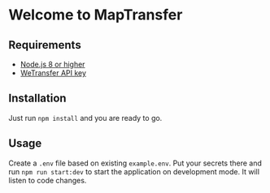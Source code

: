 # Welcome to MapTransfer

## Requirements

* [Node.js 8 or higher](https://nodejs.org/en/)
* [WeTransfer API key](https://developers.wetransfer.com/)

## Installation

Just run `npm install` and you are ready to go.

## Usage

Create a `.env` file based on existing `example.env`. Put your secrets there and run `npm run start:dev` to start the application on development mode. It will listen to code changes.

